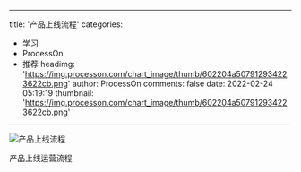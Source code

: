 
---
title: '产品上线流程'
categories: 
 - 学习
 - ProcessOn
 - 推荐
headimg: 'https://img.processon.com/chart_image/thumb/602204a507912934223622cb.png'
author: ProcessOn
comments: false
date: 2022-02-24 05:19:19
thumbnail: 'https://img.processon.com/chart_image/thumb/602204a507912934223622cb.png'
---

<div>   
<img class="thumb" alt="产品上线流程" src="https://img.processon.com/chart_image/thumb/602204a507912934223622cb.png" referrerpolicy="no-referrer">
<p>产品上线运营流程</p>  
</div>
            